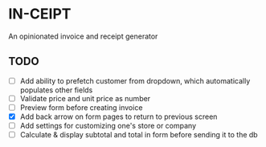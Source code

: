 # IN-CEIPT

An opinionated invoice and receipt generator

## TODO

- [ ] Add ability to prefetch customer from dropdown, which automatically populates other fields
- [ ] Validate price and unit price as number
- [ ] Preview form before creating invoice
- [x] Add back arrow on form pages to return to previous screen
- [ ] Add settings for customizing one's store or company
- [ ] Calculate & display subtotal and total in form before sending it to the db
